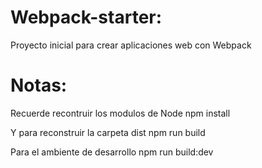 # Webpack-starter:
Proyecto inicial para crear aplicaciones web con Webpack
# Notas:
Recuerde recontruir los modulos de Node
npm install

Y para reconstruir la carpeta dist
npm run build

Para el ambiente de desarrollo
npm run build:dev
